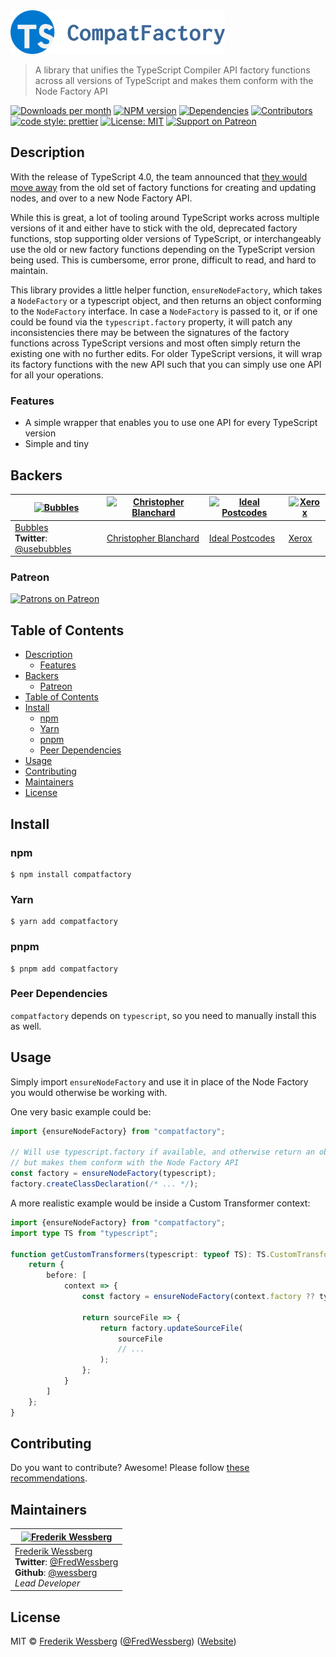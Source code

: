 <!-- SHADOW_SECTION_LOGO_START -->

<div><img alt="Logo" src="https://raw.githubusercontent.com/wessberg/compatfactory/master/documentation/asset/logo.png" height="70"   /></div>

<!-- SHADOW_SECTION_LOGO_END -->

<!-- SHADOW_SECTION_DESCRIPTION_SHORT_START -->

> A library that unifies the TypeScript Compiler API factory functions across all versions of TypeScript and makes them conform with the Node Factory API

<!-- SHADOW_SECTION_DESCRIPTION_SHORT_END -->

<!-- SHADOW_SECTION_BADGES_START -->

<a href="https://npmcharts.com/compare/compatfactory?minimal=true"><img alt="Downloads per month" src="https://img.shields.io/npm/dm/compatfactory.svg"    /></a>
<a href="https://www.npmjs.com/package/compatfactory"><img alt="NPM version" src="https://badge.fury.io/js/compatfactory.svg"    /></a>
<a href="https://david-dm.org/wessberg/compatfactory"><img alt="Dependencies" src="https://img.shields.io/david/wessberg%2Fcompatfactory.svg"    /></a>
<a href="https://github.com/wessberg/compatfactory/graphs/contributors"><img alt="Contributors" src="https://img.shields.io/github/contributors/wessberg%2Fcompatfactory.svg"    /></a>
<a href="https://github.com/prettier/prettier"><img alt="code style: prettier" src="https://img.shields.io/badge/code_style-prettier-ff69b4.svg"    /></a>
<a href="https://opensource.org/licenses/MIT"><img alt="License: MIT" src="https://img.shields.io/badge/License-MIT-yellow.svg"    /></a>
<a href="https://www.patreon.com/bePatron?u=11315442"><img alt="Support on Patreon" src="https://img.shields.io/badge/patreon-donate-green.svg"    /></a>

<!-- SHADOW_SECTION_BADGES_END -->

<!-- SHADOW_SECTION_DESCRIPTION_LONG_START -->

## Description

<!-- SHADOW_SECTION_DESCRIPTION_LONG_END -->

With the release of TypeScript 4.0, the team announced that [they would move away](https://devblogs.microsoft.com/typescript/announcing-typescript-4-0/#usage-of-typescripts-compatfactory-is-deprecated) from the old
set of factory functions for creating and updating nodes, and over to a new Node Factory API.

While this is great, a lot of tooling around TypeScript works across multiple versions of it and either have to stick with the old, deprecated factory functions, stop supporting older versions of TypeScript,
or interchangeably use the old or new factory functions depending on the TypeScript version being used. This is cumbersome, error prone, difficult to read, and hard to maintain.

This library provides a little helper function, `ensureNodeFactory`, which takes a `NodeFactory` or a typescript object, and then returns an object conforming to the `NodeFactory` interface.
In case a `NodeFactory` is passed to it, or if one could be found via the `typescript.factory` property, it will patch any inconsistencies there may be between the signatures of the factory functions across TypeScript versions and most often simply return the existing one with no further edits. For older TypeScript versions, it will
wrap its factory functions with the new API such that you can simply use one API for all your operations.

<!-- SHADOW_SECTION_FEATURES_START -->

### Features

<!-- SHADOW_SECTION_FEATURES_END -->

- A simple wrapper that enables you to use one API for every TypeScript version
- Simple and tiny

<!-- SHADOW_SECTION_FEATURE_IMAGE_START -->

<!-- SHADOW_SECTION_FEATURE_IMAGE_END -->

<!-- SHADOW_SECTION_BACKERS_START -->

## Backers

| <a href="https://usebubbles.com"><img alt="Bubbles" src="https://uploads-ssl.webflow.com/5d682047c28b217055606673/5e5360be16879c1d0dca6514_icon-thin-128x128%402x.png" height="70"   /></a> | <a href="https://github.com/cblanc"><img alt="Christopher Blanchard" src="https://avatars0.githubusercontent.com/u/2160685?s=400&v=4" height="70"   /></a> | <a href="https://github.com/ideal-postcodes"><img alt="Ideal Postcodes" src="https://avatars.githubusercontent.com/u/4996310?s=200&v=4" height="70"   /></a> | <a href="https://www.xerox.com"><img alt="Xerox" src="https://avatars.githubusercontent.com/u/9158512?s=200&v=4" height="70"   /></a> |
| ------------------------------------------------------------------------------------------------------------------------------------------------------------------------------------------- | ---------------------------------------------------------------------------------------------------------------------------------------------------------- | ------------------------------------------------------------------------------------------------------------------------------------------------------------ | ------------------------------------------------------------------------------------------------------------------------------------- |
| [Bubbles](https://usebubbles.com)<br><strong>Twitter</strong>: [@usebubbles](https://twitter.com/usebubbles)                                                                                | [Christopher Blanchard](https://github.com/cblanc)                                                                                                         | [Ideal Postcodes](https://github.com/ideal-postcodes)                                                                                                        | [Xerox](https://www.xerox.com)                                                                                                        |

### Patreon

<a href="https://www.patreon.com/bePatron?u=11315442"><img alt="Patrons on Patreon" src="https://img.shields.io/endpoint.svg?url=https%3A%2F%2Fshieldsio-patreon.vercel.app%2Fapi%3Fusername%3Dwessberg%26type%3Dpatrons"  width="200"  /></a>

<!-- SHADOW_SECTION_BACKERS_END -->

<!-- SHADOW_SECTION_TOC_START -->

## Table of Contents

- [Description](#description)
  - [Features](#features)
- [Backers](#backers)
  - [Patreon](#patreon)
- [Table of Contents](#table-of-contents)
- [Install](#install)
  - [npm](#npm)
  - [Yarn](#yarn)
  - [pnpm](#pnpm)
  - [Peer Dependencies](#peer-dependencies)
- [Usage](#usage)
- [Contributing](#contributing)
- [Maintainers](#maintainers)
- [License](#license)

<!-- SHADOW_SECTION_TOC_END -->

<!-- SHADOW_SECTION_INSTALL_START -->

## Install

### npm

```
$ npm install compatfactory
```

### Yarn

```
$ yarn add compatfactory
```

### pnpm

```
$ pnpm add compatfactory
```

### Peer Dependencies

`compatfactory` depends on `typescript`, so you need to manually install this as well.

<!-- SHADOW_SECTION_INSTALL_END -->

<!-- SHADOW_SECTION_USAGE_START -->

## Usage

<!-- SHADOW_SECTION_USAGE_END -->

Simply import `ensureNodeFactory` and use it in place of the Node Factory you would otherwise be working with.

One very basic example could be:

```ts
import {ensureNodeFactory} from "compatfactory";

// Will use typescript.factory if available, and otherwise return an object that wraps typescript's helper functions
// but makes them conform with the Node Factory API
const factory = ensureNodeFactory(typescript);
factory.createClassDeclaration(/* ... */);
```

A more realistic example would be inside a Custom Transformer context:

```ts
import {ensureNodeFactory} from "compatfactory";
import type TS from "typescript";

function getCustomTransformers(typescript: typeof TS): TS.CustomTransformers {
	return {
		before: [
			context => {
				const factory = ensureNodeFactory(context.factory ?? typescript);

				return sourceFile => {
					return factory.updateSourceFile(
						sourceFile
						// ...
					);
				};
			}
		]
	};
}
```

<!-- SHADOW_SECTION_CONTRIBUTING_START -->

## Contributing

Do you want to contribute? Awesome! Please follow [these recommendations](./CONTRIBUTING.md).

<!-- SHADOW_SECTION_CONTRIBUTING_END -->

<!-- SHADOW_SECTION_MAINTAINERS_START -->

## Maintainers

| <a href="mailto:frederikwessberg@hotmail.com"><img alt="Frederik Wessberg" src="https://avatars2.githubusercontent.com/u/20454213?s=460&v=4" height="70"   /></a>                                                                |
| -------------------------------------------------------------------------------------------------------------------------------------------------------------------------------------------------------------------------------- |
| [Frederik Wessberg](mailto:frederikwessberg@hotmail.com)<br><strong>Twitter</strong>: [@FredWessberg](https://twitter.com/FredWessberg)<br><strong>Github</strong>: [@wessberg](https://github.com/wessberg)<br>_Lead Developer_ |

<!-- SHADOW_SECTION_MAINTAINERS_END -->

<!-- SHADOW_SECTION_LICENSE_START -->

## License

MIT © [Frederik Wessberg](mailto:frederikwessberg@hotmail.com) ([@FredWessberg](https://twitter.com/FredWessberg)) ([Website](https://github.com/wessberg))

<!-- SHADOW_SECTION_LICENSE_END -->
